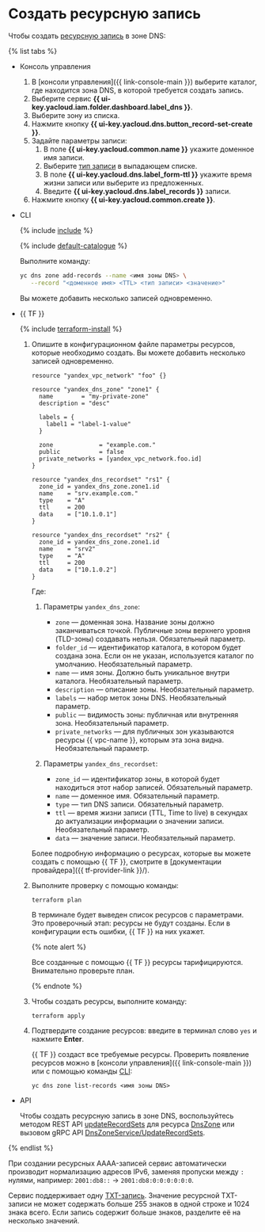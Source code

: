 # Создать ресурсную запись

Чтобы создать [ресурсную запись](../concepts/resource-record.md) в зоне DNS:

{% list tabs %}

- Консоль управления

  1. В [консоли управления]({{ link-console-main }}) выберите каталог, где находится зона DNS, в которой требуется создать запись. 
  1. Выберите сервис **{{ ui-key.yacloud.iam.folder.dashboard.label_dns }}**.
  1. Выберите зону из списка.
  1. Нажмите кнопку **{{ ui-key.yacloud.dns.button_record-set-create }}**.
  1. Задайте параметры записи:
     1. В поле **{{ ui-key.yacloud.common.name }}** укажите доменное имя записи.
     1. Выберите [тип записи](../concepts/resource-record.md#rr-types) в выпадающем списке.
     1. В поле **{{ ui-key.yacloud.dns.label_form-ttl }}** укажите время жизни записи или выберите из предложенных.
     1. Введите **{{ ui-key.yacloud.dns.label_records }}** записи.
  1. Нажмите кнопку **{{ ui-key.yacloud.common.create }}**.

- CLI

  {% include [include](../../_includes/cli-install.md) %}

  {% include [default-catalogue](../../_includes/default-catalogue.md) %}

  Выполните команду:

  ```bash
  yc dns zone add-records --name <имя зоны DNS> \
     --record "<доменное имя> <TTL> <тип записи> <значение>"
  ```

  Вы можете добавить несколько записей одновременно.

- {{ TF }}

  {% include [terraform-install](../../_includes/terraform-install.md) %}

  1. Опишите в конфигурационном файле параметры ресурсов, которые необходимо создать. Вы можете добавить несколько записей одновременно.

     ```hcl
     resource "yandex_vpc_network" "foo" {}
     
     resource "yandex_dns_zone" "zone1" {
       name        = "my-private-zone"
       description = "desc"
     
       labels = {
         label1 = "label-1-value"
       }
     
       zone             = "example.com."
       public           = false
       private_networks = [yandex_vpc_network.foo.id]
     }
     
     resource "yandex_dns_recordset" "rs1" {
       zone_id = yandex_dns_zone.zone1.id
       name    = "srv.example.com."
       type    = "A"
       ttl     = 200
       data    = ["10.1.0.1"]
     }
     
     resource "yandex_dns_recordset" "rs2" {
       zone_id = yandex_dns_zone.zone1.id
       name    = "srv2"
       type    = "A"
       ttl     = 200
       data    = ["10.1.0.2"]
     }
     ```

     Где:

     1. Параметры `yandex_dns_zone`:

        * `zone` — доменная зона. Название зоны должно заканчиваться точкой. Публичные зоны верхнего уровня (TLD-зоны) создавать нельзя. Обязательный параметр.
        * `folder_id` — идентификатор каталога, в котором будет создана зона. Если он не указан, используется каталог по умолчанию. Необязательный параметр.
        * `name` — имя зоны. Должно быть уникальное внутри каталога. Необязательный параметр.
        * `description` — описание зоны. Необязательный параметр.
        * `labels` — набор меток зоны DNS. Необязательный параметр.
        * `public` — видимость зоны: публичная или внутренняя зона. Необязательный параметр.
        * `private_networks` — для публичных зон указываются ресурсы {{ vpc-name }}, которым эта зона видна. Необязательный параметр.

     1. Параметры `yandex_dns_recordset`:

        * `zone_id` — идентификатор зоны, в которой будет находиться этот набор записей. Обязательный параметр.
        * `name` — доменное имя. Обязательный параметр.
        * `type` — тип DNS записи. Обязательный параметр.
        * `ttl` — время жизни записи (TTL, Time to live) в секундах до актуализации информации о значении записи. Необязательный параметр.
        * `data` — значение записи. Необязательный параметр.

     Более подробную информацию о ресурсах, которые вы можете создать с помощью {{ TF }}, смотрите в [документации провайдера]({{ tf-provider-link }}/).

  1. Выполните проверку с помощью команды:
     ```
     terraform plan
     ```
  
     В терминале будет выведен список ресурсов с параметрами. Это проверочный этап: ресурсы не будут созданы. Если в конфигурации есть ошибки, {{ TF }} на них укажет.
  
       {% note alert %}
    
       Все созданные с помощью {{ TF }} ресурсы тарифицируются. Внимательно проверьте план.
    
       {% endnote %}
  
  1. Чтобы создать ресурсы, выполните команду:
     ```
     terraform apply
     ```
     
  1. Подтвердите создание ресурсов: введите в терминал слово `yes` и нажмите **Enter**.
  
     {{ TF }} создаст все требуемые ресурсы. Проверить появление ресурсов можно в [консоли управления]({{ link-console-main }}) или с помощью команды [CLI](../../cli/quickstart.md):

     ```
     yc dns zone list-records <имя зоны DNS>
     ```

- API

  Чтобы создать ресурсную запись в зоне DNS, воспользуйтесь методом REST API [updateRecordSets](../api-ref/DnsZone/updateRecordSets.md) для ресурса [DnsZone](../api-ref/DnsZone/index.md) или вызовом gRPC API [DnsZoneService/UpdateRecordSets](../api-ref/grpc/dns_zone_service.md#UpdateRecordSets).

{% endlist %}

При создании ресурсных AAAA-записей сервис автоматически производит нормализацию адресов IPv6, заменяя пропуски между `:` нулями, например: `2001:db8::` → `2001:db8:0:0:0:0:0:0`.

Сервис поддерживает одну [TXT-запись](../concepts/resource-record.md#txt). Значение ресурсной TXT-записи не может содержать больше 255 знаков в одной строке и 1024 знака всего. Если запись содержит больше знаков, разделите её на несколько значений. 
